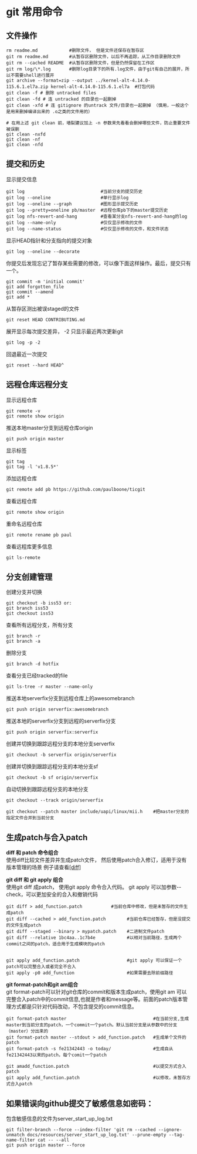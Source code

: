 git 常用命令
===============

## 文件操作

```log
rm readme.md            #删除文件， 但是文件还保存在暂存区
git rm readme.md        #从暂存区删除文件，以后不再追踪，从工作目录删除文件
git rm --cached README  #从暂存区删除文件，但是仍然保留在工作区
git rm log/\*.log       #删除log目录下的所有.log文件，由于git有自己的展开，所以不需要shell进行展开
git archive --format=zip --output ../kernel-alt-4.14.0-115.6.1.el7a.zip kernel-alt-4.14.0-115.6.1.el7a  #打包代码
git clean -f # 删除 untracked files
git clean -fd # 连 untracked 的目录也一起删掉
git clean -xfd # 连 gitignore 的untrack 文件/目录也一起删掉 （慎用，一般这个是用来删掉编译出来的 .o之类的文件用的）
 
# 在用上述 git clean 前，墙裂建议加上 -n 参数来先看看会删掉哪些文件，防止重要文件被误删
git clean -nxfd
git clean -nf
git clean -nfd

```

## 提交和历史
显示提交信息
```
git log                             #当前分支的提交历史
git log --oneline                   #单行显示log
git log --oneline --graph           #图形显示提交历史
git log --pretty=oneline pb/master  #远程仓库pb下的master提交历史
git log nfs-revert-and-hang         #查看某分支nfs-revert-and-hang的log
git log --name-only                 #仅仅显示修改的文件
git log --name-status               #仅仅显示修改的文件，和文件状态
```
显示HEAD指针和分支指向的提交对象
```
git log --oneline --decorate	 
```
你提交后发现忘记了暂存某些需要的修改，可以像下面这样操作。最后，提交只有一个。
```
git commit -m 'initial commit' 
git add forgotten_file 
git commit --amend	
git add * 
```
从暂存区测出被误staged的文件
```
git reset HEAD CONTRIBUTING.md	
```
展开显示每次提交差异， -2 只显示最近两次更新git	
```
git log -p -2
```

回退最近一次提交
```
git reset --hard HEAD^
```

## 远程仓库远程分支
显示远程仓库
```
git remote -v 
git remote show origin	
```
推送本地master分支到远程仓库origin
```
git push origin master
```
显示标签	
```
git tag 
git tag -l 'v1.8.5*'	 
```
添加远程仓库
```
git remote add pb https://github.com/paulboone/ticgit
```
查看远程仓库	
```
git remote show origin	
```
重命名远程仓库
```
git remote rename pb paul	
```
查看远程库更多信息
```
git ls-remote	
```
## 分支创建管理
创建分支并切换
```
git checkout -b iss53 or: 
git branch iss53 
git checkout iss53	
```
查看所有远程分支，所有分支
```
git branch -r
git branch -a
```
删除分支
```
git branch -d hotfix	
```
查看分支已经tracked的file
```
git ls-tree -r master --name-only	
```

推送本地serverfix分支到远程仓库上的awesomebranch
```
git push origin serverfix:awesomebranch 
```
推送本地的serverfix分支到远程的serverfix分支
```
git push origin serverfix:serverfix	
```
创建并切换到跟踪远程分支的本地分支serverfix
```
git checkout -b serverfix origin/serverfix
```
创建并切换到跟踪远程分支的本地分支sf	
```
git checkout -b sf origin/serverfix	
```
自动切换到跟踪远程分支的本地分支
```
git checkout --track origin/serverfix
```
```
git checkout --patch master include/uapi/linux/mii.h    #把master分支的指定文件合并到当前分支
```
## 生成patch与合入patch

**diff 和 patch 命令组合**  
使用diff比较文件差异并生成patch文件， 然后使用patch合入修订，适用于没有版本管理的场景
例子请查看[[diff]](diff.md)

**git diff 和 git apply 组合**  
使用git diff 成patch， 使用git apply 命令合入代码。 git apply 可以加参数--check，可以更加安全的合入和撤销代码
```
git diff > add_function.patch           #当前仓库中修改，但是未暂存的文件生成patch
git diff --cached > add_function.patch        #当前仓库已经暂存，但是没提交的文件生成patch
git diff --staged --binary > mypatch.patch    #二进制文件patch
git diff --relative 1bc4aa..1c7b4e            #以相对当前路径，生成两个commit之间的patch，适合用于生成模块的patch


git apply add_function.patch                  #git apply 可以保证一个patch可以完整合入或者完全不合入
git apply -p0 add_function                    #如果需要去除前缀路径
```

**git format-patch和git am组合**  
git format-patch可以针对git仓库的commit和版本生成patch，使用git am 可以完整合入patch中的commit信息,也就是作者和message等。前面的patch版本管理方式都是只针对代码改动，不包含提交的commit信息。

```
git format-patch master                                 #在当前分支,生成master到当前分支的patch，一个commit一个patch。默认当前分支是从参数中的分支（master）分出来的
git format-patch master --stdout > add_function.patch   #生成单个文件的patch
git format-patch -s fe21342443 -o today/                #生成自从fe21342443以来的patch，每个comit一个patch

git amadd_function.patch                                #以提交方式合入patch
git apply add_function.patch                            #以修改，未暂存方式合入patch
```

## 如果错误向github提交了敏感信息如密码：
包含敏感信息的文件为server_start_up_log.txt
```
git filter-branch --force --index-filter 'git rm --cached --ignore-unmatch docs/resources/server_start_up_log.txt' --prune-empty --tag-name-filter cat -- --all
git push origin master --force
```